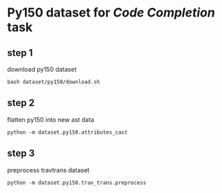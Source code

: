 # Py150 dataset for *Code Completion* task

## step 1

download py150 dataset

```shell
bash dataset/py150/download.sh
```

## step 2

flatten py150 into new ast data

```shell
python -m dataset.py150.attributes_cast
```

## step 3

preprocess travtrans dataset

```shell
python -m dataset.py150.trav_trans.preprocess
```